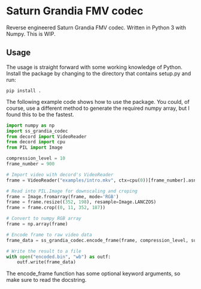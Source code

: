 # Saturn Grandia FMV codec

Reverse engineered Saturn Grandia FMV codec. Written in Python 3 with Numpy. This is WIP.

## Usage

The usage is straight forward with some working knowledge of Python. Install the package by changing to the directory that contains setup.py and run:
```
pip install .
```
The following example code shows how to use the package. You could, of course, use a different method to generate the required numpy array, but I found this to be the fastest.

```python
import numpy as np
import ss_grandia_codec
from decord import VideoReader
from decord import cpu
from PIL import Image

compression_level = 10
frame_number = 900

# Import video with decord's VideoReader
frame = VideoReader("examples/intro.mkv", ctx=cpu(0))[frame_number].asnumpy()

# Read into PIL.Image for downscaling and croping
frame = Image.fromarray(frame, mode='RGB')
frame = frame.resize((352, 198), resample=Image.LANCZOS)
frame = frame.crop((0, 11, 352, 187))

# Convert to numpy RGB array
frame = np.array(frame)

# Encode frame to raw video data
frame_data = ss_grandia_codec.encode_frame(frame, compression_level, subsample="avrg", yscale=(16,235), cscale=224)

# Write the result to a file
with open("encoded.bin", "wb") as outf:
    outf.write(frame_data)
```

The encode_frame function has some optional keyword arguments, so make sure to read the docstring.
